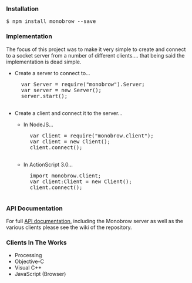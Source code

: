 ### Installation

<pre>$ npm install monobrow --save</pre>

### Implementation

The focus of this project was to make it very simple to create and connect to a socket server from a number of different clients.... that being said the implementation is dead simple.

* Create a server to connect to...

	<pre>
	var Server = require("monobrow").Server;
	var server = new Server();
	server.start();
	</pre>

* Create a client and connect it to the server...

	* In NodeJS...

		<pre>
		var Client = require("monobrow.client");
		var client = new Client();
		client.connect();
		</pre>

	* In ActionScript 3.0...

		<pre>
		import monobrow.Client;
		var client:Client = new Client();
		client.connect();
		</pre>

### API Documentation

For full [API documentation](https://github.com/mcgaryes/monobrow/wiki), including the Monobrow server as well as the various clients please see the wiki of the repository.

### Clients In The Works

* Processing
* Objective-C
* Visual C++
* JavaScript (Browser)